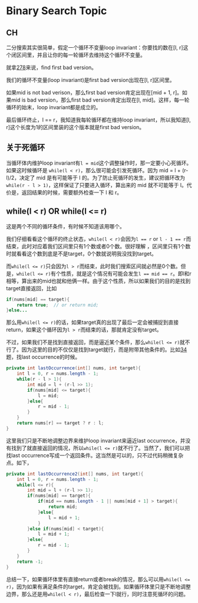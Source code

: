 # Binary Search Topic

## CH

二分搜索其实很简单，假定一个循环不变量loop invariant：你要找的数在[l, r]这个闭区间里，并且让你的每一轮循环去维持这个循环不变量。

就拿[278](278-First-Bad-Version.md)来说，find first bad version。

我们的循环不变量(loop invariant)是first bad version出现在[l, r]区间里。

如果mid is not bad verison，那么first bad version肯定出现在[mid + 1, r]。如果mid is bad version，那么first bad version肯定出现在[l, mid]。这样，每一轮循环的始末，loop invariant都是成立的。

最后循环终止，l == r，我知道我每轮循环都在维持loop invariant，所以我知道[l, r]这个长度为1的区间里装的这个版本就是first bad version。

## 关于死循环

当循环体内维护loop invariant有`l = mid`这个调整操作时，那一定要小心死循环。如果这时候循环是 `while(l < r)`，那么很可能会引发死循环。因为 mid = l + (r-l)/2，决定了 mid 是有可能等于 l 的。为了防止死循环的发生，建议把循环改为`while(r - l > 1)`，这样保证了只要进入循环，算出来的 mid 就不可能等于 l。代价是，返回结果的时候，需要额外检查一下 l 和 r。

## while(l < r) OR while(l <= r)

这是两个不同的循环条件，有时候不知道该用哪个。

我们仔细看看这个循环的终止状态，`while(l < r)`会因为`l == r` or `l - 1 == r`而结束，此时对应着我们区间里只有1个数或者0个数。很好理解 ，区间里只有1个数时就看看这个数到底是不是target，0个数就说明我没找到target。


而`while(l <= r)`只会因为`l > r`而结束，此时我们搜索区间就必然是0个数。但是，`while(l <= r)`有个性质，就是这个情况有可能会发生`l == mid == r`。即l和r相等，算出来的mid也就和他俩一样。由于这个性质，所以如果我们的目的是找到target直接返回，比如
```java
if(nums[mid] == target){
    return true;  // or return mid;
}else...
```
那么用`while(l <= r)`的话，如果target真的出现了最后一定会被捕捉到直接return，如果这个循环因为`l > r`而结束的话，那就肯定没有target。

不过，如果我们不是找到直接返回，而是逼近某个条件，那么`while(l <= r)`就不行了。因为这里的目的不仅仅是找到target就行，而是附带其他条件的。比如[34](34-Find-First-and-Last-Position.md)题，找last occurrence的时候。
```java
private int lastOccurrence(int[] nums, int target){
    int l = 0, r = nums.length - 1;
    while(r - l > 1){
        int mid = l + (r-l >> 1);
        if(nums[mid] <= target){
            l = mid;
        }else{
            r = mid - 1;
        }
    }
    return nums[r] == target ? r : l;
}
```
这里我们只是不断地调整边界来维护loop invariant来逼近last occurrence，并没有找到了就直接返回的情况，所以`while(l <= r)`就不行了。当然了，我们可以把找last occurrence写成一个返回条件。这当然是可以的，只不过代码稍微复杂点。如下，
```java
private int lastOccurrence2(int[] nums, int target){
    int l = 0, r = nums.length - 1;
    while(l <= r){
        int mid = l + (r-l >> 1);
        if(nums[mid] == target){
            if(mid == nums.length - 1 || nums[mid + 1] > target){
                return mid;
            }else{
                l = mid + 1;
            }
        }else if(nums[mid] < target){
            l = mid + 1;
        }else{
            r = mid - 1;
        }
    }
    return -1;
}
```

总结一下，如果循环体里有直接return或者break的情况，那么可以用`while(l <= r)`，因为如果有满足条件的target，肯定会被找到。如果循环体里只是不断地调整边界，那么还是用`while(l < r)`，最后检查一下l就行，同时注意死循环的问题。